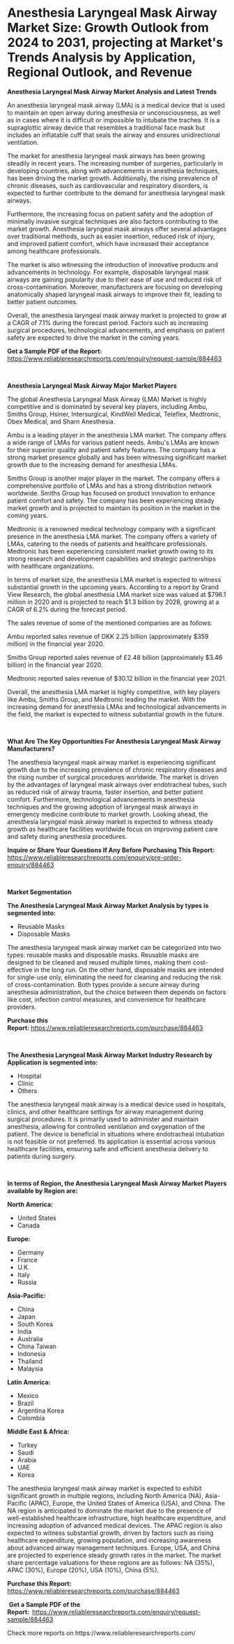 <p><h1>Anesthesia Laryngeal Mask Airway Market Size: Growth Outlook from 2024 to 2031, projecting at Market's Trends Analysis by Application, Regional Outlook, and Revenue</h1></p><p><strong>Anesthesia Laryngeal Mask Airway Market Analysis and Latest Trends</strong></p>
<p><p>An anesthesia laryngeal mask airway (LMA) is a medical device that is used to maintain an open airway during anesthesia or unconsciousness, as well as in cases where it is difficult or impossible to intubate the trachea. It is a supraglottic airway device that resembles a traditional face mask but includes an inflatable cuff that seals the airway and ensures unidirectional ventilation.</p><p>The market for anesthesia laryngeal mask airways has been growing steadily in recent years. The increasing number of surgeries, particularly in developing countries, along with advancements in anesthesia techniques, has been driving the market growth. Additionally, the rising prevalence of chronic diseases, such as cardiovascular and respiratory disorders, is expected to further contribute to the demand for anesthesia laryngeal mask airways.</p><p>Furthermore, the increasing focus on patient safety and the adoption of minimally invasive surgical techniques are also factors contributing to the market growth. Anesthesia laryngeal mask airways offer several advantages over traditional methods, such as easier insertion, reduced risk of injury, and improved patient comfort, which have increased their acceptance among healthcare professionals.</p><p>The market is also witnessing the introduction of innovative products and advancements in technology. For example, disposable laryngeal mask airways are gaining popularity due to their ease of use and reduced risk of cross-contamination. Moreover, manufacturers are focusing on developing anatomically shaped laryngeal mask airways to improve their fit, leading to better patient outcomes.</p><p>Overall, the anesthesia laryngeal mask airway market is projected to grow at a CAGR of 7.1% during the forecast period. Factors such as increasing surgical procedures, technological advancements, and emphasis on patient safety are expected to drive the market in the coming years.</p></p>
<p><strong>Get a Sample PDF of the Report:&nbsp;</strong> <a href="https://www.reliableresearchreports.com/enquiry/request-sample/884463">https://www.reliableresearchreports.com/enquiry/request-sample/884463</a></p>
<p>&nbsp;</p>
<p><strong>Anesthesia Laryngeal Mask Airway Major Market Players</strong></p>
<p><p>The global Anesthesia Laryngeal Mask Airway (LMA) Market is highly competitive and is dominated by several key players, including Ambu, Smiths Group, Hsiner, Intersurgical, KindWell Medical, Teleflex, Medtronic, Obex Medical, and Sharn Anesthesia.</p><p>Ambu is a leading player in the anesthesia LMA market. The company offers a wide range of LMAs for various patient needs. Ambu's LMAs are known for their superior quality and patient safety features. The company has a strong market presence globally and has been witnessing significant market growth due to the increasing demand for anesthesia LMAs.</p><p>Smiths Group is another major player in the market. The company offers a comprehensive portfolio of LMAs and has a strong distribution network worldwide. Smiths Group has focused on product innovation to enhance patient comfort and safety. The company has been experiencing steady market growth and is projected to maintain its position in the market in the coming years.</p><p>Medtronic is a renowned medical technology company with a significant presence in the anesthesia LMA market. The company offers a variety of LMAs, catering to the needs of patients and healthcare professionals. Medtronic has been experiencing consistent market growth owing to its strong research and development capabilities and strategic partnerships with healthcare organizations.</p><p>In terms of market size, the anesthesia LMA market is expected to witness substantial growth in the upcoming years. According to a report by Grand View Research, the global anesthesia LMA market size was valued at $796.1 million in 2020 and is projected to reach $1.3 billion by 2028, growing at a CAGR of 6.2% during the forecast period.</p><p>The sales revenue of some of the mentioned companies are as follows:</p><p>Ambu reported sales revenue of DKK 2.25 billion (approximately $359 million) in the financial year 2020.</p><p>Smiths Group reported sales revenue of £2.48 billion (approximately $3.46 billion) in the financial year 2020.</p><p>Medtronic reported sales revenue of $30.12 billion in the financial year 2021.</p><p>Overall, the anesthesia LMA market is highly competitive, with key players like Ambu, Smiths Group, and Medtronic leading the market. With the increasing demand for anesthesia LMAs and technological advancements in the field, the market is expected to witness substantial growth in the future.</p></p>
<p>&nbsp;</p>
<p><strong>What Are The Key Opportunities For Anesthesia Laryngeal Mask Airway Manufacturers?</strong></p>
<p><p>The anesthesia laryngeal mask airway market is experiencing significant growth due to the increasing prevalence of chronic respiratory diseases and the rising number of surgical procedures worldwide. The market is driven by the advantages of laryngeal mask airways over endotracheal tubes, such as reduced risk of airway trauma, faster insertion, and better patient comfort. Furthermore, technological advancements in anesthesia techniques and the growing adoption of laryngeal mask airways in emergency medicine contribute to market growth. Looking ahead, the anesthesia laryngeal mask airway market is expected to witness steady growth as healthcare facilities worldwide focus on improving patient care and safety during anesthesia procedures.</p></p>
<p><strong>Inquire or Share Your Questions If Any Before Purchasing This Report:</strong> <a href="https://www.reliableresearchreports.com/enquiry/pre-order-enquiry/884463">https://www.reliableresearchreports.com/enquiry/pre-order-enquiry/884463</a></p>
<p>&nbsp;</p>
<p><strong>Market Segmentation</strong></p>
<p><strong>The Anesthesia Laryngeal Mask Airway Market Analysis by types is segmented into:</strong></p>
<p><ul><li>Reusable Masks</li><li>Disposable Masks</li></ul></p>
<p><p>The anesthesia laryngeal mask airway market can be categorized into two types: reusable masks and disposable masks. Reusable masks are designed to be cleaned and reused multiple times, making them cost-effective in the long run. On the other hand, disposable masks are intended for single-use only, eliminating the need for cleaning and reducing the risk of cross-contamination. Both types provide a secure airway during anesthesia administration, but the choice between them depends on factors like cost, infection control measures, and convenience for healthcare providers.</p></p>
<p><strong>Purchase this Report:&nbsp;</strong><a href="https://www.reliableresearchreports.com/purchase/884463">https://www.reliableresearchreports.com/purchase/884463</a></p>
<p>&nbsp;</p>
<p><strong>The Anesthesia Laryngeal Mask Airway Market Industry Research by Application is segmented into:</strong></p>
<p><ul><li>Hospital</li><li>Clinic</li><li>Others</li></ul></p>
<p><p>The anesthesia laryngeal mask airway is a medical device used in hospitals, clinics, and other healthcare settings for airway management during surgical procedures. It is primarily used to administer and maintain anesthesia, allowing for controlled ventilation and oxygenation of the patient. The device is beneficial in situations where endotracheal intubation is not feasible or not preferred. Its application is essential across various healthcare facilities, ensuring safe and efficient anesthesia delivery to patients during surgery.</p></p>
<p>&nbsp;</p>
<p><strong>In terms of Region, the Anesthesia Laryngeal Mask Airway Market Players available by Region are:</strong></p>
<p>
    <p> <strong> North America: </strong>
        <ul>
            <li>United States</li>
            <li>Canada</li>
        </ul>
        </p> 
    <p> <strong> Europe: </strong>
        <ul>
            <li>Germany</li>
            <li>France</li>
            <li>U.K.</li>
            <li>Italy</li>
            <li>Russia</li>
        </ul>
        </p> 
    <p> <strong> Asia-Pacific: </strong>
        <ul>
            <li>China</li>
            <li>Japan</li>
            <li>South Korea</li>
            <li>India</li>
            <li>Australia</li>
            <li>China Taiwan</li>
            <li>Indonesia</li>
            <li>Thailand</li>
            <li>Malaysia</li>
        </ul>
        </p> 
    <p> <strong> Latin America: </strong>
        <ul>
            <li>Mexico</li>
            <li>Brazil</li>
            <li>Argentina Korea</li>
            <li>Colombia</li>
        </ul>
        </p> 
    <p> <strong> Middle East & Africa: </strong>
        <ul>
            <li>Turkey</li>
            <li>Saudi</li>
            <li>Arabia</li>
            <li>UAE</li>
            <li>Korea</li>
        </ul>
    </p>
    </p>
<p><p>The anesthesia laryngeal mask airway market is expected to exhibit significant growth in multiple regions, including North America (NA), Asia-Pacific (APAC), Europe, the United States of America (USA), and China. The NA region is anticipated to dominate the market due to the presence of well-established healthcare infrastructure, high healthcare expenditure, and increasing adoption of advanced medical devices. The APAC region is also expected to witness substantial growth, driven by factors such as rising healthcare expenditure, growing population, and increasing awareness about advanced airway management techniques. Europe, USA, and China are projected to experience steady growth rates in the market. The market share percentage valuations for these regions are as follows: NA (35%), APAC (30%), Europe (20%), USA (10%), China (5%).</p></p>
<p><strong>Purchase this Report: </strong><a href="https://www.reliableresearchreports.com/purchase/884463">https://www.reliableresearchreports.com/purchase/884463</a></p>
<p>&nbsp;<strong>Get a Sample PDF of the Report:&nbsp;&nbsp;</strong><a href="https://www.reliableresearchreports.com/enquiry/request-sample/884463">https://www.reliableresearchreports.com/enquiry/request-sample/884463</a></p>
<p><strong></strong></p>
<p>Check more reports on https://www.reliableresearchreports.com/</p>